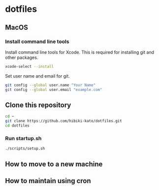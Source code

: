 # dotfiles

## MacOS

### Install command line tools
Install command line tools for Xcode. This is required for installing git and other packages.
```sh
xcode-select --install
```
Set user name and email for git. 
```sh
git config --global user.name "Your Name"
git config --global user.email "example.com"
```

## Clone this repository
```sh
cd ~
git clone https://github.com/hibiki-kato/dotfiles.git
cd dotfiles
```

### Run startup.sh
```sh
./scripts/setup.sh
```

## How to move to a new machine

## How to maintain using cron
